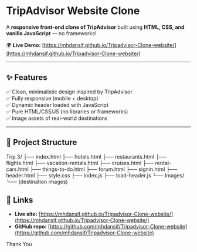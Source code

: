 # TripAdvisor Website Clone 

A **responsive front-end clone of TripAdvisor** built using **HTML, CSS, and vanilla JavaScript** — no frameworks!

🌍 **Live Demo:** [https://mhdansif.github.io/Tripadvisor-Clone-website/](https://mhdansif.github.io/Tripadvisor-Clone-website/)  

---

## ✨ Features
✅ Clean, minimalistic design inspired by TripAdvisor  
✅ Fully responsive (mobile + desktop)  
✅ Dynamic header loaded with JavaScript  
✅ Pure HTML/CSS/JS (no libraries or frameworks)  
✅ Image assets of real-world destinations  

---

## 📂 Project Structure
Trip 3/
├── index.html
├── hotels.html
├── restaurants.html
├── flights.html
├── vacation-rentals.html
├── cruises.html
├── rental-cars.html
├── things-to-do.html
├── forum.html
├── signin.html
├── header.html
├── style.css
├── index.js
├── load-header.js
└── Images/
└── (destination images)



## 🔗 Links
- **Live site:** [https://mhdansif.github.io/Tripadvisor-Clone-website/](https://mhdansif.github.io/Tripadvisor-Clone-website/)  
- **GitHub repo:** [https://github.com/mhdansif/Tripadvisor-Clone-website](https://github.com/mhdansif/Tripadvisor-Clone-website)


Thank You
